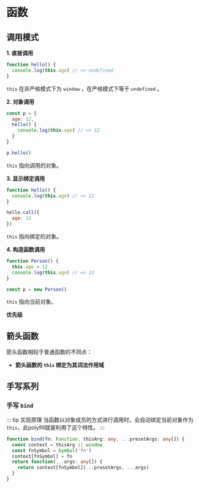 
# 函数


## 调用模式

**1. 直接调用**

```js
function hello() {
  console.log(this.age) // => undefined
}
```

`this` 在非严格模式下为 `window` ，在严格模式下等于 `undefined` 。

**2. 对象调用**

```js
const p = {
  age: 12,
  hello() {
    console.log(this.age) // => 12
  }
}

p.hello()
```

`this` 指向调用的对象。

**3. 显示绑定调用**

```js
function hello() {
  console.log(this.age) // => 12
}

hello.call({
  age: 12
})
```

`this` 指向绑定的对象。

**4. 构造函数调用**

```js
function Person() {
  this.age = 12
  console.log(this.age) // => 12
}

const p = new Person()
```

`this` 指向当前对象。

**优先级** <badge type="danger" text="重要" />

<Todo />

## 箭头函数

箭头函数相较于普通函数的不同点：

- **箭头函数的 `this` 绑定为其词法作用域**

## 手写系列

### 手写 `bind`


::: tip 实现原理
当函数以对象成员的方式进行调用时，会自动绑定当前对象作为`this`，此polyfill就是利用了这个特性。
:::

```ts
function bind(fn: Function, thisArg: any, ...presetArgs: any[]) {
  const context = thisArg || window
  const fnSymbol = Symbol('fn')
  context[fnSymbol] = fn
  return function(...args: any[]) {
    return context[fnSymbol](...presetArgs, ...args)
  }
}
```



